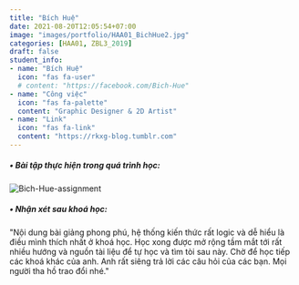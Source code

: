 ```yaml
---
title: "Bích Huệ"
date: 2021-08-20T12:05:54+07:00
image: "images/portfolio/HAA01_BichHue2.jpg"
categories: [HAA01, ZBL3_2019]
draft: false
student_info:
- name: "Bích Huệ"
  icon: "fas fa-user"
  # content: "https://facebook.com/Bich-Hue"
- name: "Công việc"
  icon: "fas fa-palette"
  content: "Graphic Designer & 2D Artist"
- name: "Link"
  icon: "fas fa-link"
  content: "https://rkxg-blog.tumblr.com"
---
```



##### • Bài tập thực hiện trong quá trình học:

![Bich-Hue-assignment](/images/portfolio/HAA01_BichHue1.jpg)



##### • Nhận xét sau khoá học:
"Nội dung bài giảng phong phú, hệ thống kiến thức rất logic và dễ hiểu là điều mình thích nhất ở khoá học. Học xong được mở rộng tầm mắt tới rất nhiều hướng và nguồn tài liệu để tự học và tìm tòi sau này. Chờ để học tiếp các khoá khác của anh. Anh rất siêng trả lời các câu hỏi của các bạn. Mọi người tha hồ trao đổi nhé."